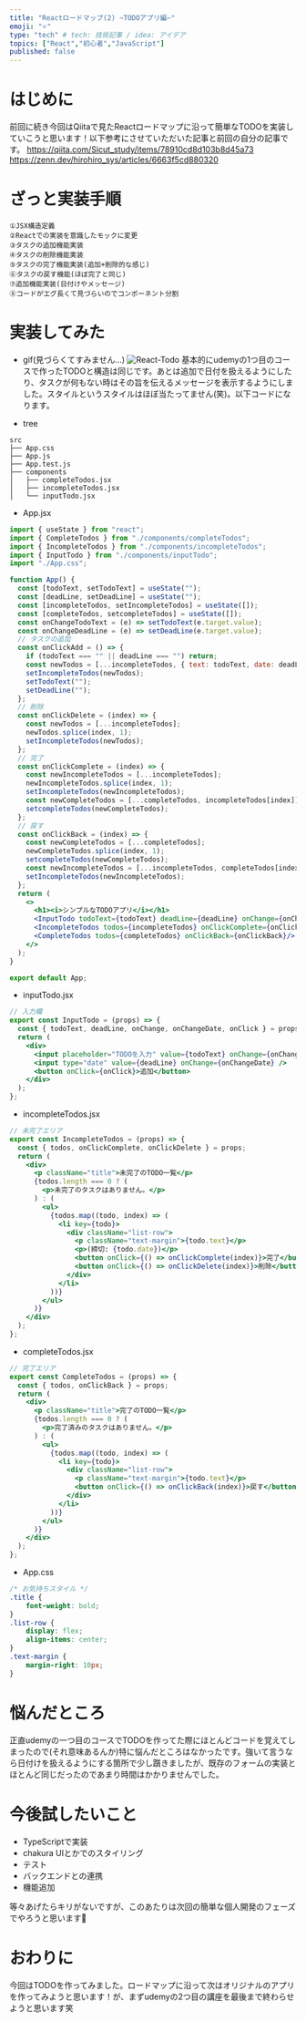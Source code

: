 ```yaml
---
title: "Reactロードマップ(2) ~TODOアプリ編~"
emoji: "⭐️"
type: "tech" # tech: 技術記事 / idea: アイデア
topics: ["React","初心者","JavaScript"]
published: false
---
```

# はじめに
前回に続き今回はQiitaで見たReactロードマップに沿って簡単なTODOを実装していこうと思います！以下参考にさせていただいた記事と前回の自分の記事です。
https://qiita.com/Sicut_study/items/78910cd8d103b8d45a73
https://zenn.dev/hirohiro_sys/articles/6663f5cd880320

# ざっと実装手順
```
①JSX構造定義
②Reactでの実装を意識したモックに変更
③タスクの追加機能実装
④タスクの削除機能実装
⑤タスクの完了機能実装(追加+削除的な感じ)
⑥タスクの戻す機能(ほぼ完了と同じ)
⑦追加機能実装(日付けやメッセージ)
⑧コードがエグ長くて見づらいのでコンポーネント分割
```
# 実装してみた
- gif(見づらくてすみません...)
![React-Todo](https://github.com/hirohiro-sys/Zenn/assets/126783940/405d03e0-d01f-47cb-ab85-2326dc4e87db)
基本的にudemyの1つ目のコースで作ったTODOと構造は同じです。あとは追加で日付を扱えるようにしたり、タスクが何もない時はその旨を伝えるメッセージを表示するようにしました。スタイルというスタイルはほぼ当たってません(笑)。以下コードになります。

- tree
```
src
├── App.css
├── App.js
├── App.test.js
├── components
│   ├── completeTodos.jsx
│   ├── incompleteTodos.jsx
│   └── inputTodo.jsx
```
 - App.jsx
```jsx
import { useState } from "react";
import { CompleteTodos } from "./components/completeTodos";
import { IncompleteTodos } from "./components/incompleteTodos";
import { InputTodo } from "./components/inputTodo";
import "./App.css";

function App() {
  const [todoText, setTodoText] = useState("");
  const [deadLine, setDeadLine] = useState("");
  const [incompleteTodos, setIncompleteTodos] = useState([]);
  const [completeTodos, setcompleteTodos] = useState([]);
  const onChangeTodoText = (e) => setTodoText(e.target.value);
  const onChangeDeadLine = (e) => setDeadLine(e.target.value);
  // タスクの追加
  const onClickAdd = () => {
    if (todoText === "" || deadLine === "") return;
    const newTodos = [...incompleteTodos, { text: todoText, date: deadLine }];
    setIncompleteTodos(newTodos);
    setTodoText("");
    setDeadLine("");
  };
  // 削除
  const onClickDelete = (index) => {
    const newTodos = [...incompleteTodos];
    newTodos.splice(index, 1);
    setIncompleteTodos(newTodos);
  };
  // 完了
  const onClickComplete = (index) => {
    const newIncompleteTodos = [...incompleteTodos];
    newIncompleteTodos.splice(index, 1);
    setIncompleteTodos(newIncompleteTodos);
    const newCompleteTodos = [...completeTodos, incompleteTodos[index]];
    setcompleteTodos(newCompleteTodos);
  };
  // 戻す
  const onClickBack = (index) => {
    const newCompleteTodos = [...completeTodos];
    newCompleteTodos.splice(index, 1);
    setcompleteTodos(newCompleteTodos);
    const newIncompleteTodos = [...incompleteTodos, completeTodos[index]];
    setIncompleteTodos(newIncompleteTodos);
  };
  return (
    <>
      <h1><i>シンプルなTODOアプリ</i></h1>
      <InputTodo todoText={todoText} deadLine={deadLine} onChange={onChangeTodoText} onChangeDate={onChangeDeadLine} onClick={onClickAdd}/>
      <IncompleteTodos todos={incompleteTodos} onClickComplete={onClickComplete} onClickDelete={onClickDelete}/>
      <CompleteTodos todos={completeTodos} onClickBack={onClickBack}/>
    </>
  );
}

export default App;

```
- inputTodo.jsx
```jsx
// 入力欄
export const InputTodo = (props) => {
  const { todoText, deadLine, onChange, onChangeDate, onClick } = props;
  return (
    <div>
      <input placeholder="TODOを入力" value={todoText} onChange={onChange} />
      <input type="date" value={deadLine} onChange={onChangeDate} />
      <button onClick={onClick}>追加</button>
    </div>
  );
};
```
- incompleteTodos.jsx
```jsx
// 未完了エリア
export const IncompleteTodos = (props) => {
  const { todos, onClickComplete, onClickDelete } = props;
  return (
    <div>
      <p className="title">未完了のTODO一覧</p>
      {todos.length === 0 ? (
        <p>未完了のタスクはありません。</p>
      ) : (
        <ul>
          {todos.map((todo, index) => (
            <li key={todo}>
              <div className="list-row">
                <p className="text-margin">{todo.text}</p>
                <p>(締切: {todo.date})</p>
                <button onClick={() => onClickComplete(index)}>完了</button>
                <button onClick={() => onClickDelete(index)}>削除</button>
              </div>
            </li>
          ))}
        </ul>
      )}
    </div>
  );
};
```
- completeTodos.jsx
```jsx
// 完了エリア
export const CompleteTodos = (props) => {
  const { todos, onClickBack } = props;
  return (
    <div>
      <p className="title">完了のTODO一覧</p>
      {todos.length === 0 ? (
        <p>完了済みのタスクはありません。</p>
      ) : (
        <ul>
          {todos.map((todo, index) => (
            <li key={todo}>
              <div className="list-row">
                <p className="text-margin">{todo.text}</p>
                <button onClick={() => onClickBack(index)}>戻す</button>
              </div>
            </li>
          ))}
        </ul>
      )}
    </div>
  );
};
```
- App.css
```css
/* お気持ちスタイル */
.title {
    font-weight: bold;
}
.list-row {
    display: flex;
    align-items: center; 
}
.text-margin {
    margin-right: 10px;
}
```
# 悩んだところ
正直udemyの一つ目のコースでTODOを作ってた際にほとんどコードを覚えてしまったので(それ意味あるんか)特に悩んだところはなかったです。強いて言うなら日付けを扱えるようにする箇所で少し躓きましたが、既存のフォームの実装とほとんど同じだったのであまり時間はかかりませんでした。
# 今後試したいこと
- TypeScriptで実装
- chakura UIとかでのスタイリング
- テスト
- バックエンドとの連携
- 機能追加

等々あげたらキリがないですが、このあたりは次回の簡単な個人開発のフェーズでやろうと思います💪
# おわりに
今回はTODOを作ってみました。ロードマップに沿って次はオリジナルのアプリを作ってみようと思います！が、まずudemyの2つ目の講座を最後まで終わらせようと思います笑